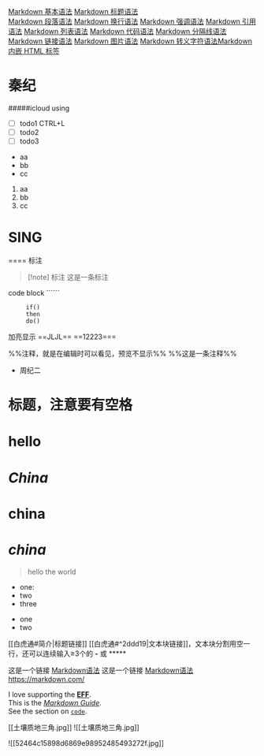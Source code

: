 [Markdown 基本语法](https://markdown.com.cn/basic-syntax/)
[Markdown 标题语法](https://markdown.com.cn/basic-syntax/headings.html)    
[Markdown 段落语法](https://markdown.com.cn/basic-syntax/paragraphs.html)
[Markdown 换行语法](https://markdown.com.cn/basic-syntax/line-breaks.html)
[Markdown 强调语法](https://markdown.com.cn/basic-syntax/emphasis.html)
[Markdown 引用语法](https://markdown.com.cn/basic-syntax/blockquotes.html)
[Markdown 列表语法](https://markdown.com.cn/basic-syntax/lists.html)
[Markdown 代码语法](https://markdown.com.cn/basic-syntax/code.html)
[Markdown 分隔线语法](https://markdown.com.cn/basic-syntax/horizontal-rules.html)
[Markdown 链接语法](https://markdown.com.cn/basic-syntax/links.html)
[Markdown 图片语法](https://markdown.com.cn/basic-syntax/images.html)
[Markdown 转义字符语法](https://markdown.com.cn/basic-syntax/escaping-characters.html)[Markdown 内嵌 HTML 标签](https://markdown.com.cn/basic-syntax/htmls.html)


秦纪
==
#####icloud using

- [ ] todo1  CTRL+L 
- [ ] todo2
- [ ] todo3
- aa
- bb
- cc
1. aa
2. bb
3. cc

# SING
====
标注
> [!note] 标注 
> 这是一条标注

code block   ``````
``` code
     if()
     then 
     do()
```



加亮显示
==JLJL==
==12223===

%%注释，就是在编辑时可以看见，预览不显示%%
\%%这是一条注释%%

 - 周纪二

# 标题，注意要有空格
# hello
# *China*
# **china**
# ***china***
>hello
>the
>world

* one:
* two
* three

- one
- two

[[白虎通#简介|标题链接]]
[[白虎通#^2ddd19|文本块链接]]，文本块分割用空一行，还可以连续输入≥3个的 **-** 或 *****




这是一个链接 [Markdown语法](https://markdown.com.cn/ )
这是一个链接 [Markdown语法](https://markdown.com.cn/ "最好的markdown教程")
<https://markdown.com/>

  
I love supporting the **[EFF](https://eff.org/)**.  
This is the _[Markdown Guide](https://www.markdownguide.org/)_.  
See the section on [`code`](https://markdown.com.cn/basic-syntax/links.html#code).


[[土壤质地三角.jpg]]
![[土壤质地三角.jpg]]


![[52464c15898d6869e98952485493272f.jpg]]